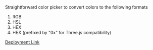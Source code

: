 Straightforward color picker to convert colors to the following formats

1. RGB
2. HSL
3. HEX
4. HEX (prefixed by "0x" for Three.js compatibility)

[Deployment Link](https://color-picker-9rw.pages.dev/)

